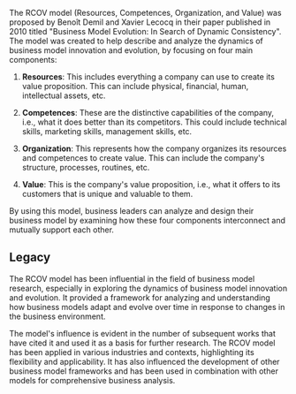 The RCOV model (Resources, Competences, Organization, and Value) was proposed by Benoît Demil and Xavier Lecocq in their paper published in 2010 titled "Business Model Evolution: In Search of Dynamic Consistency". The model was created to help describe and analyze the dynamics of business model innovation and evolution, by focusing on four main components:

1. **Resources**: This includes everything a company can use to create its value proposition. This can include physical, financial, human, intellectual assets, etc.

1. **Competences**: These are the distinctive capabilities of the company, i.e., what it does better than its competitors. This could include technical skills, marketing skills, management skills, etc.

1. **Organization**: This represents how the company organizes its resources and competences to create value. This can include the company's structure, processes, routines, etc.

1. **Value**: This is the company's value proposition, i.e., what it offers to its customers that is unique and valuable to them.

By using this model, business leaders can analyze and design their business model by examining how these four components interconnect and mutually support each other.

## Legacy

The RCOV model has been influential in the field of business model research, especially in exploring the dynamics of business model innovation and evolution. It provided a framework for analyzing and understanding how business models adapt and evolve over time in response to changes in the business environment.

The model's influence is evident in the number of subsequent works that have cited it and used it as a basis for further research. The RCOV model has been applied in various industries and contexts, highlighting its flexibility and applicability. It has also influenced the development of other business model frameworks and has been used in combination with other models for comprehensive business analysis.
